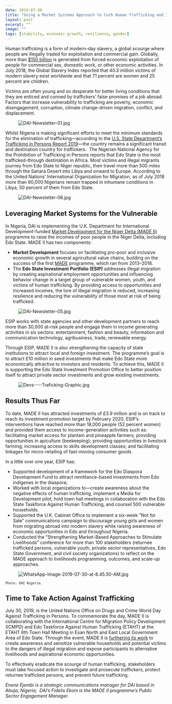 ```yaml
---
date: 2019-07-30
title: "Using a Market Systems Approach to Curb Human Trafficking and Irregular Migration in Nigeria"
layout: post
excerpt: ""
image: ""
tags: [stability, economic-growth, resilience, gender]
---
```

<p>Human trafficking is a form of modern-day slavery, a global scourge where people are illegally traded for exploitation and commercial gain. Globally, more than <a href="https://www.ilo.org/global/about-the-ilo/newsroom/news/WCMS_243201/lang--en/index.htm">$150 billion</a> is generated from forced economic exploitation of people for commercial sex, domestic work, or other economic activities. In July 2018, the Global Slavery Index reported that 40.3 million victims of modern slavery exist worldwide and that 71 percent are women and 25 percent are children.</p><p>Victims are often young and so desperate for better living conditions that they are enticed and conned by traffickers’ false promises of a job abroad. Factors that increase vulnerability to trafficking are poverty, economic disengagement, corruption, climate change-driven migration, conflict, and displacement.</p><figure class="kg-card kg-image-card"><img src="https://pubs.ghost.io/uploads/DAI-Newsletter-01.jpg" class="kg-image" alt="DAI-Newsletter-01.jpg" loading="lazy"></figure><p>Whilst Nigeria is making significant efforts to meet the minimum standards for the elimination of trafficking—according to the <a href="https://www.state.gov/reports/2019-trafficking-in-persons-report/">U.S. State Department’s Trafficking in Persons Report 2019</a>—the country remains a significant transit and destination country for traffickers.  The Nigerian National Agency for the Prohibition of Trafficking in Persons reports that Edo State is the most trafficked-through destination in Africa. Most victims and illegal migrants journey from Edo State to Niger republic, then travel more than 500 miles through the Sahara Desert into Libya and onward to Europe. According to the United Nations’ International Organization for Migration, as of July 2018 more than 60,000 Nigerians remain trapped in inhumane conditions in Libya, 50 percent of them from Edo State.</p><figure class="kg-card kg-image-card"><img src="https://pubs.ghost.io/uploads/DAI-Newsletter-06.jpg" class="kg-image" alt="DAI-Newsletter-06.jpg" loading="lazy"></figure><h2 id="leveraging-market-systems-for-the-vulnerable">Leveraging Market Systems for the Vulnerable</h2><p>In Nigeria, DAI is implementing the U.K. Department for International Development-funded <a href="https://www.dai.com/our-work/projects/nigeria-market-development-programme-made">Market Development for the Niger Delta (MADE II)</a> programme to raise the incomes of poor people in the Niger Delta, including Edo State. MADE II has two components:</p><ul><li><strong>Market Development</strong> focuses on facilitating pro-poor and inclusive economic growth in several agricultural value chains, building on the success of the first <a href="https://www.dai.com/our-work/projects/nigeria-market-development-in-the-niger-delta-1">MADE</a> programme, which ran from 2013–2018.</li><li>The <strong>Edo State Investment Portfolio (ESIP)</strong> addresses illegal migration by creating aspirational employment opportunities and influencing behavior change in a target group of vulnerable women, youth, and victims of human trafficking. By providing access to opportunities and increased incomes, the lure of illegal migration is reduced, increasing resilience and reducing the vulnerability of those most at risk of being trafficked.</li></ul><figure class="kg-card kg-image-card"><img src="https://pubs.ghost.io/uploads/DAI-Newsletter-05.jpg" class="kg-image" alt="DAI-Newsletter-05.jpg" loading="lazy"></figure><p>ESIP works with state agencies and other development partners to reach more than 30,000 at-risk people and engage them in income generating activities in six sectors: entertainment, fashion and beauty, information and communication technology, agribusiness, trade, renewable energy.</p><p>Through ESIP, MADE II is also strengthening the capacity of state institutions to attract local and foreign investment. The programme’s goal is to attract £10 million in seed investments that make Edo State more economically attractive to investors and residents. To achieve this, MADE II is supporting the Edo State Investment Promotion Office to better position itself to attract private sector investments and grow existing investments.</p><figure class="kg-card kg-image-card"><img src="https://pubs.ghost.io/uploads/Devs----Traficking-Graphic.jpg" class="kg-image" alt="Devs----Traficking-Graphic.jpg" loading="lazy"></figure><h2 id="results-thus-far">Results Thus Far</h2><p>To date, MADE II has attracted investments of £3.9 million and is on track to reach its investment promotion target by February 2020. ESIP’s interventions have reached more than 18,000 people (52 percent women) and provided them access to income-generation activities such as: facilitating market access for plantain and pineapple farmers; providing opportunities in apiculture (beekeeping); providing opportunities in livestock farming; increasing access to skills development classes; and facilitating linkages for micro-retailing of fast-moving consumer goods.</p><p>In a little over one year, ESIP has:</p><ul><li>Supported development of a framework for the Edo Diaspora Development Fund to attract remittance-based investments from Edo indigenes in the diaspora;</li><li>Worked with local organizations to—create awareness about the negative effects of human trafficking, implement a Media for Development pilot, hold town hall meetings in collaboration with the Edo State Taskforce Against Human Trafficking, and counsel 500 vulnerable households.</li><li>Supported the U.K. Cabinet Office to implement a six-week “Not for Sale” communications campaign to discourage young girls and women from migrating abroad into modern slavery while raising awareness of economic opportunities in Edo and throughout Nigeria.</li><li>Conducted the “Strengthening Market-Based Approaches to Stimulate Livelihoods” conference for more than 100 stakeholders (returnee trafficked persons, vulnerable youth, private sector representatives, Edo State Government, and civil society organizations) to reflect on the MADE approach to livelihoods programming, outcomes, and scale-up approaches.</li></ul><figure class="kg-card kg-image-card"><img src="https://pubs.ghost.io/uploads/WhatsApp-Image-2019-07-30-at-8.45.50-AM.jpg" class="kg-image" alt="WhatsApp-Image-2019-07-30-at-8.45.50-AM.jpg" loading="lazy"></figure><p><code><code>Photo: DAI Nigeria.</code></code></p><h2 id="time-to-take-action-against-trafficking">Time to Take Action Against Trafficking</h2><p>July 30, 2019, is the United Nations Office on Drugs and Crime World Day Against Trafficking in Persons. To commemorate the day, MADE II is collaborating with the International Centre for Migration Policy Development (ICMPD) and Edo Taskforce Against Human Trafficking (ETAHT) at the ETAHT 6th Town Hall Meeting in Esan North and East Local Government Area of Edo State. Through the event, MADE II is <a href="https://dai-global-developments.com/articles/using-market-driven-strategies-to-reduce-poverty-and-human-trafficking-in-nigeria">furthering its work</a> to create awareness and sensitize vulnerable households and potential victims to the dangers of illegal migration and expose participants to alternative livelihoods and aspirational economic opportunities.</p><p>To effectively eradicate the scourge of human trafficking, stakeholders must take focused action to investigate and prosecute traffickers, protect returnee trafficked persons, and prevent future trafficking.</p><p><em>Enene Ejembi is a strategic communications manager for DAI based in Abuja, Nigeria;  DAI’s Fidelis Ekom is the MADE II programme’s Public Sector Engagement Manager.</em></p>
  